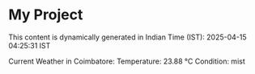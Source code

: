 # My Project

This content is dynamically generated in Indian Time (IST): 2025-04-15 04:25:31 IST


Current Weather in Coimbatore:
Temperature: 23.88 °C
Condition: mist
